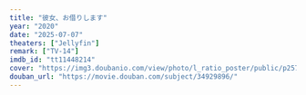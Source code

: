 ```yaml
---
title: "彼女、お借りします"
year: "2020"
date: "2025-07-07"
theaters: ["Jellyfin"]
remark: ["TV-14"]
imdb_id: "tt11448214"
cover: "https://img3.doubanio.com/view/photo/l_ratio_poster/public/p2578658472.jpg"
douban_url: "https://movie.douban.com/subject/34929896/"
---
```

